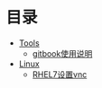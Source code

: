 # 目录

* [Tools](Tools/README.md)
  * [gitbook使用说明](Tools/gitbook.md)
* [Linux](Linux/README.md)
  * [RHEL7设置vnc](Linux/tigervnc.md)
<!--stackedit_data:
eyJoaXN0b3J5IjpbMTAwOTAzODU3MCwtMTUwNjE5MDI2NSwtOT
gzMDAwOTIxLC0xNTU4MDQ1ODYwLDIwODI0OTc1MSwyMTQzMDQ4
MTI3XX0=
-->